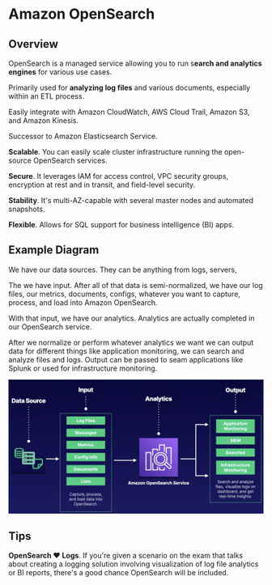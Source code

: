# Amazon OpenSearch

## Overview

OpenSearch is a managed service allowing you to run s**earch and analytics engines** for various use cases.

Primarily used for **analyzing log files** and various documents, especially within an ETL process.

Easily integrate with Amazon CloudWatch, AWS Cloud Trail, Amazon S3, and Amazon Kinesis.

Successor to Amazon Elasticsearch Service.

**Scalable**. You can easily scale cluster infrastructure running the open-source OpenSearch services.

**Secure**. It leverages IAM for access control, VPC security groups, encryption at rest and in transit, and field-level security.

**Stability**. It's multi-AZ-capable with several master nodes and automated snapshots.

**Flexible**. Allows for SQL support for business intelligence (BI) apps.


## Example Diagram

We have our data sources. They can be anything from logs, servers,

The we have input. After all of that data is semi-normalized,
we have our log files, our metrics, documents, configs,
whatever you want to capture, process, and load
into Amazon OpenSearch.

With that input, we have our analytics. Analytics are actually completed
in our OpenSearch service.

After we normalize or perform whatever analytics we want
we can output data for different things
like application monitoring,
we can search and analyze files and logs. Output can be passed to seam applications like Splunk or used for infrastructure monitoring.

![](./images/opersearch-dg.png)


## Tips

**OpenSearch ♥️ Logs**. If you're given a scenario on the exam that talks about creating a logging solution involving visualization of log file analytics or BI reports, there's a good chance OpenSearch will be included.
